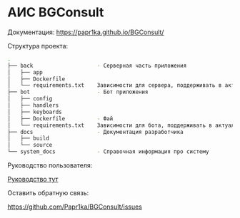 # АИС BGConsult

Документация: https://papr1ka.github.io/BGConsult/

Структура проекта:

```bash
.
├── back                    - Серверная часть приложения
│   ├── app
│   ├── Dockerfile
│   └── requirements.txt    Зависимости для сервера, поддерживать в актуальном состоянии!
├── bot                     - Бот приложения
│   ├── config
│   ├── handlers
│   ├── keyboards
│   ├── Dockerfile          - Фай
│   └── requirements.txt    Зависимости для бота, поддерживать в актуальном состоянии!
├── docs                    - Документация разработчика
│   ├── build
│   └── source
└── system_docs             - Справочная информация про систему
```

Руководство пользователя:

[Руководство тут](./system_docs/user_guide/guide.md)

Оставить обратную связь:

https://github.com/Papr1ka/BGConsult/issues
